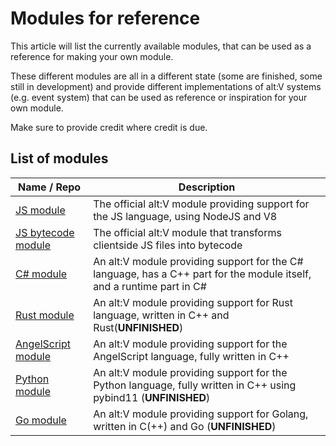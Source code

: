 # Modules for reference

This article will list the currently available modules, that can be used as a reference for making your own module.

These different modules are all in a different state (some are finished, some still in development) and provide
different implementations of alt:V systems (e.g. event system) that can be used as reference or inspiration for
your own module.

Make sure to provide credit where credit is due.

## List of modules

| Name / Repo                                                                   | Description                                                                                                           |
| ----------------------------------------------------------------------------- | --------------------------------------------------------------------------------------------------------------------- |
| [JS module](https://github.com/altmp/altv-js-module)                          | The official alt:V module providing support for the JS language, using NodeJS and V8                                  |
| [JS bytecode module](https://github.com/altmp/altv-js-bytecode)               | The official alt:V module that transforms clientside JS files into bytecode                                           |
| [C# module](https://github.com/FabianTerhorst/coreclr-module)                 | An alt:V module providing support for the C# language, has a C++ part for the module itself, and a runtime part in C# |
| [Rust module](https://github.com/xxshady/altv-rust)                           | An alt:V module providing support for Rust language, written in C++ and Rust(**UNFINISHED**)                          |
| [AngelScript module](https://github.com/LeonMrBonnie/altv-angelscript-module) | An alt:V module providing support for the AngelScript language, fully written in C++                                  |
| [Python module](https://github.com/Marvisak/altv-python-module)               | An alt:V module providing support for the Python language, fully written in C++ using pybind11 (**UNFINISHED**)       |
| [Go module](https://github.com/Timo972/altv-go)                               | An alt:V module providing support for Golang, written in C(++) and Go (**UNFINISHED**)                                |
